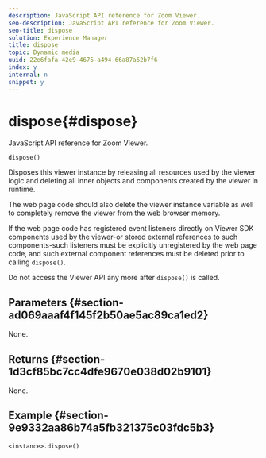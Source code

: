 ```yaml
---
description: JavaScript API reference for Zoom Viewer.
seo-description: JavaScript API reference for Zoom Viewer.
seo-title: dispose
solution: Experience Manager
title: dispose
topic: Dynamic media
uuid: 22e6fafa-42e9-4675-a494-66a87a62b7f6
index: y
internal: n
snippet: y
---
```


# dispose{#dispose}

JavaScript API reference for Zoom Viewer.

 `dispose()`

Disposes this viewer instance by releasing all resources used by the viewer logic and deleting all inner objects and components created by the viewer in runtime.

The web page code should also delete the viewer instance variable as well to completely remove the viewer from the web browser memory.

If the web page code has registered event listeners directly on Viewer SDK components used by the viewer-or stored external references to such components-such listeners must be explicitly unregistered by the web page code, and such external component references must be deleted prior to calling `dispose()`.

Do not access the Viewer API any more after `dispose()` is called.

## Parameters {#section-ad069aaaf4f145f2b50ae5ac89ca1ed2}

None.

## Returns {#section-1d3cf85bc7cc4dfe9670e038d02b9101}

None.

## Example {#section-9e9332aa86b74a5fb321375c03fdc5b3}

```
<instance>.dispose()
```

